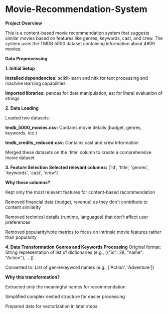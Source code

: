 # Movie-Recommendation-System
**Project Overview**

This is a content-based movie recommendation system that suggests similar movies based on features like genres, keywords, cast, and crew. The system uses the TMDB 5000 dataset containing information about 4809 movies.

**Data Preprocessing**

**1. Initial Setup**

**Installed dependencies:** scikit-learn and nltk for text processing and machine learning capabilities

**Imported libraries:** pandas for data manipulation, ast for literal evaluation of strings

**2. Data Loading**

Loaded two datasets:

**tmdb_5000_movies.csv:** Contains movie details (budget, genres, keywords, etc.)

**tmdb_credits_reduced.csv:** Contains cast and crew information

Merged these datasets on the 'title' column to create a comprehensive movie dataset

**3. Feature Selection**
**Selected relevant columns:** ['id', 'title', 'genres', 'keywords', 'cast', 'crew']

**Why these columns?**

Kept only the most relevant features for content-based recommendation

Removed financial data (budget, revenue) as they don't contribute to content similarity

Removed technical details (runtime, languages) that don't affect user preferences

Removed popularity/vote metrics to focus on intrinsic movie features rather than popularity

**4. Data Transformation**
**Genres and Keywords Processing**
Original format: String representation of list of dictionaries (e.g., [{"id": 28, "name": "Action"}, ...])

Converted to: List of genre/keyword names (e.g., ['Action', 'Adventure'])

**Why this transformation?**

Extracted only the meaningful names for recommendation

Simplified complex nested structure for easier processing

Prepared data for vectorization in later steps
